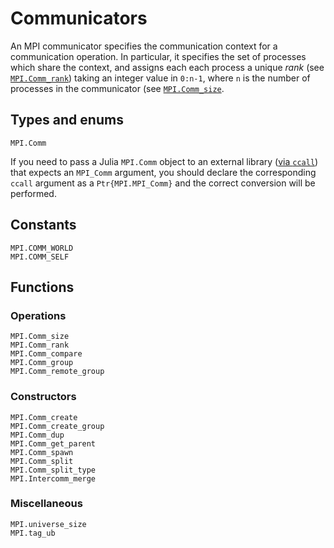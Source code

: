 # Communicators

An MPI communicator specifies the communication context for a communication operation. In
particular, it specifies the set of processes which share the context, and assigns each
each process a unique *rank* (see [`MPI.Comm_rank`](@ref)) taking an integer value in
`0:n-1`, where `n` is the number of processes in the communicator (see
[`MPI.Comm_size`](@ref).

## Types and enums

```@docs
MPI.Comm
```

If you need to pass a Julia `MPI.Comm` object to an external library ([via `ccall`](https://docs.julialang.org/en/v1/manual/calling-c-and-fortran-code/)) that expects an `MPI_Comm` argument, you should declare the corresponding `ccall` argument as a `Ptr{MPI.MPI_Comm}` and the correct conversion will be performed.

## Constants

```@docs
MPI.COMM_WORLD
MPI.COMM_SELF
```

## Functions

### Operations

```@docs
MPI.Comm_size
MPI.Comm_rank
MPI.Comm_compare
MPI.Comm_group
MPI.Comm_remote_group
```

### Constructors

```@docs
MPI.Comm_create
MPI.Comm_create_group
MPI.Comm_dup
MPI.Comm_get_parent
MPI.Comm_spawn
MPI.Comm_split
MPI.Comm_split_type
MPI.Intercomm_merge
```

### Miscellaneous

```@docs
MPI.universe_size
MPI.tag_ub
```

